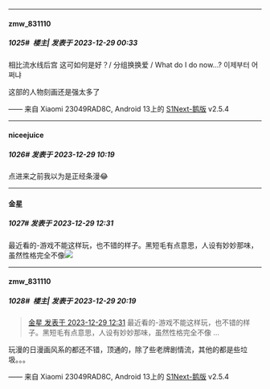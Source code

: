 
*****

####  zmw_831110  
##### 1025#         楼主| 发表于 2023-12-29 00:33

相比流水线后宫
这可如何是好？/ 分组换换爱 / What do I do now...? 
이제부터 어쩌냐

这部的人物刻画还是强太多了

—— 来自 Xiaomi 23049RAD8C, Android 13上的 [S1Next-鹅版](https://github.com/ykrank/S1-Next/releases) v2.5.4


*****

####  niceejuice  
##### 1026#       发表于 2023-12-29 10:19

点进来之前我以为是正经条漫😂


*****

####  金星  
##### 1027#       发表于 2023-12-29 12:31

最近看的-游戏不能这样玩，也不错的样子。黑短毛有点意思，人设有妙妙那味，虽然性格完全不像<img src="https://static.saraba1st.com/image/smiley/face2017/067.png" referrerpolicy="no-referrer">


*****

####  zmw_831110  
##### 1028#         楼主| 发表于 2023-12-29 20:19

<blockquote><a href="httphttps://bbs.saraba1st.com/2b/forum.php?mod=redirect&amp;goto=findpost&amp;pid=63474904&amp;ptid=1960692" target="_blank">金星 发表于 2023-12-29 12:31</a>
最近看的-游戏不能这样玩，也不错的样子。黑短毛有点意思，人设有妙妙那味，虽然性格完全不像 ...</blockquote>
玩漫的日漫画风系的都还不错，顶通的，除了些老牌剧情流，其他的都是些垃圾。。。

—— 来自 Xiaomi 23049RAD8C, Android 13上的 [S1Next-鹅版](https://github.com/ykrank/S1-Next/releases) v2.5.4

